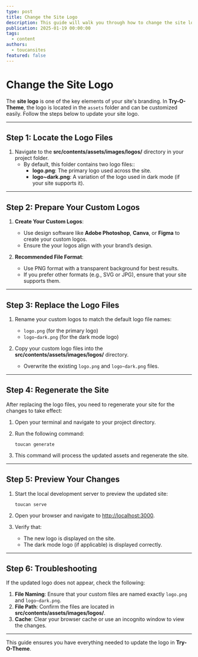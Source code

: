 ```yaml
---
type: post
title: Change the Site Logo
description: This guide will walk you through how to change the site logo
publication: 2025-01-19 00:00:00
tags:
  - content
authors:
  - toucansites
featured: false
---
```


# Change the Site Logo

The **site logo** is one of the key elements of your site's branding. In **Try-O-Theme**, the logo is located in the `assets` folder and can be customized easily. Follow the steps below to update your site logo.

---

## Step 1: Locate the Logo Files

1. Navigate to the **src/contents/assets/images/logos/** directory in your project folder.
   - By default, this folder contains two logo files::
     - **logo.png**: The primary logo used across the site.
     - **logo~dark.png**: A variation of the logo used in dark mode (if your site supports it).

---

## Step 2: Prepare Your Custom Logos

1. **Create Your Custom Logos**:
   - Use design software like **Adobe Photoshop**, **Canva**, or **Figma** to create your custom logos.
   - Ensure the your logos align with your brand’s design.

2. **Recommended File Format**:
   - Use PNG format with a transparent background for best results.
   - If you prefer other formats (e.g., SVG or JPG), ensure that your site supports them.

---

## Step 3: Replace the Logo Files

1. Rename your custom logos to match the default logo file names:
   - `logo.png` (for the primary logo)
   - `logo~dark.png` (for the dark mode logo)
   
2. Copy your custom logo files into the **src/contents/assets/images/logos/** directory.
   - Overwrite the existing `logo.png` and `logo~dark.png` files.

---

## Step 4: Regenerate the Site

After replacing the logo files, you need to regenerate your site for the changes to take effect:

1. Open your terminal and navigate to your project directory.
2. Run the following command:

   ```
   toucan generate
   ```
3. This command will process the updated assets and regenerate the site.

---

## Step 5: Preview Your Changes

1. Start the local development server to preview the updated site:

   ```
   toucan serve
   ```
2. Open your browser and navigate to [http://localhost:3000](http://localhost:3000).
3. Verify that:
   - The new logo is displayed on the site.
   - The dark mode logo (if applicable) is displayed correctly.

---

## Step 6: Troubleshooting

If the updated logo does not appear, check the following:
1. **File Naming**: Ensure that your custom files are named exactly `logo.png` and `logo~dark.png`.
2. **File Path**: Confirm the files are located in **src/contents/assets/images/logos/**.
3. **Cache**: Clear your browser cache or use an incognito window to view the changes.

---

This guide ensures you have everything needed to update the logo in **Try-O-Theme**.
